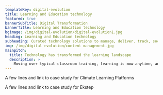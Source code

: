 ```yaml
---
templateKey: digital-evolution
title: Learning and Education technology
featured: true
bannerSubTitle: Digital Transformation
bannerTitle: Learning and Education technology
bgimage: /img/digital-evolution/digital-evolution1.jpg
heading: Learning and Education technology
subheading: Curated technology solutions to manage, deliver, track, socialize and monetize learning and training for Businesses, Universities, Schools, Training companies & Content creators. 
img: /img/digital-evolution/content-management.jpg
mainpitch:
  title: Technology has transformed the learning landscape
  description: >
    Moving over typical classroom training, learning is now anytime, anywhere and also unstructured at times. We help organisations deploy, track and measure learning outcomes and make learning a strategic initiative. 
---
```


A few lines and link to case study for Climate Learning Platforms

A few lines and link to case study for Ekstep

